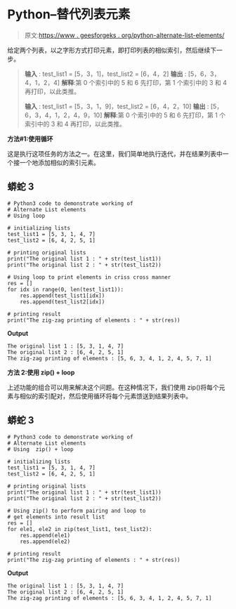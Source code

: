 # Python–替代列表元素

> 原文:[https://www . geesforgeks . org/python-alternate-list-elements/](https://www.geeksforgeeks.org/python-alternate-list-elements/)

给定两个列表，以之字形方式打印元素，即打印列表的相似索引，然后继续下一步。

> **输入** : test_list1 = [5，3，1]，test_list2 = [6，4，2]
> **输出** : [5，6，3，4，1，2，4]
> **解释**:第 0 个索引中的 5 和 6 先打印，第 1 个索引中的 3 和 4 再打印，以此类推。
> 
> **输入** : test_list1 = [5，3，1，9]，test_list2 = [6，4，2，10]
> **输出** : [5，6，3，4，1，2，4，9，10]
> **解释**:第 0 个索引中的 5 和 6 先打印，第 1 个索引中的 3 和 4 再打印，以此类推。

**方法#1:使用循环**

这是执行这项任务的方法之一。在这里，我们简单地执行迭代，并在结果列表中一个接一个地添加相似的索引元素。

## 蟒蛇 3

```
# Python3 code to demonstrate working of
# Alternate List elements
# Using loop

# initializing lists
test_list1 = [5, 3, 1, 4, 7]
test_list2 = [6, 4, 2, 5, 1]

# printing original lists
print("The original list 1 : " + str(test_list1))
print("The original list 2 : " + str(test_list2))

# Using loop to print elements in criss cross manner
res = []
for idx in range(0, len(test_list1)):
    res.append(test_list1[idx])
    res.append(test_list2[idx])

# printing result
print("The zig-zag printing of elements : " + str(res))
```

**Output**

```
The original list 1 : [5, 3, 1, 4, 7]
The original list 2 : [6, 4, 2, 5, 1]
The zig-zag printing of elements : [5, 6, 3, 4, 1, 2, 4, 5, 7, 1]

```

**方法 2:使用 zip() + loop**

上述功能的组合可以用来解决这个问题。在这种情况下，我们使用 zip()将每个元素与相似的索引配对，然后使用循环将每个元素馈送到结果列表中。

## 蟒蛇 3

```
# Python3 code to demonstrate working of 
# Alternate List elements
# Using  zip() + loop

# initializing lists
test_list1 = [5, 3, 1, 4, 7]
test_list2 = [6, 4, 2, 5, 1]

# printing original lists
print("The original list 1 : " + str(test_list1))
print("The original list 2 : " + str(test_list2))

# Using zip() to perform pairing and loop to 
# get elements into result list
res = []
for ele1, ele2 in zip(test_list1, test_list2):
    res.append(ele1)
    res.append(ele2)

# printing result 
print("The zig-zag printing of elements : " + str(res))
```

**Output**

```
The original list 1 : [5, 3, 1, 4, 7]
The original list 2 : [6, 4, 2, 5, 1]
The zig-zag printing of elements : [5, 6, 3, 4, 1, 2, 4, 5, 7, 1]

```